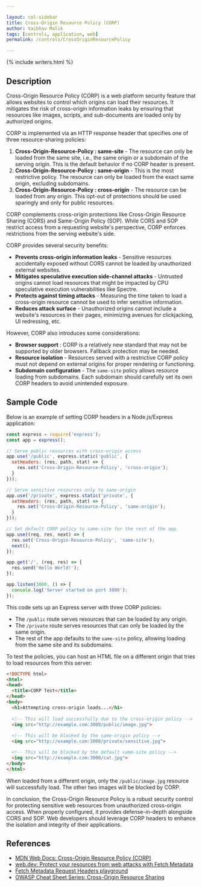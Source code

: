 ```yaml
---

layout: col-sidebar
title: Cross-Origin Resource Policy (CORP)
author: Vaibhav Malik
tags: [controls, application, web]
permalink: /controls/CrossOriginResourcePolicy

---
```


{% include writers.html %}

## Description

Cross-Origin Resource Policy (CORP) is a web platform security feature that 
allows websites to control which origins can load their resources. It 
mitigates the risk of cross-origin information leaks by ensuring that 
resources like images, scripts, and sub-documents are loaded only by authorized origins.

CORP is implemented via an HTTP response header that specifies one of three 
resource-sharing policies:

1. **Cross-Origin-Resource-Policy : same-site** - The resource can only be 
loaded from the same site, i.e., the same origin or a subdomain of the 
serving origin. This is the default behavior if no CORP header is present.
2. **Cross-Origin-Resource-Policy : same-origin** - This is the most 
restrictive policy. The resource can only be loaded from the exact 
same origin, excluding subdomains.
3. **Cross-Origin-Resource-Policy : cross-origin** - The resource can 
be loaded from any origin. This opt-out of protections should be used 
sparingly and only for public resources.

CORP complements cross-origin protections like Cross-Origin Resource 
Sharing (CORS) and Same-Origin Policy (SOP). While CORS and SOP restrict 
access from a requesting website's perspective, CORP enforces restrictions from the serving website's side.

CORP provides several security benefits:

- **Prevents cross-origin information leaks** - Sensitive resources 
accidentally exposed without CORS cannot be loaded by unauthorized external websites.
- **Mitigates speculative execution side-channel attacks** - Untrusted origins 
cannot load resources that might be impacted by CPU speculative execution vulnerabilities like Spectre.
- **Protects against timing attacks** - Measuring the time taken to load a 
cross-origin resource cannot be used to infer sensitive information.
- **Reduces attack surface** - Unauthorized origins cannot include a 
website's resources in their pages, minimizing avenues for clickjacking, UI redressing, etc.

However, CORP also introduces some considerations:

- **Browser support** : CORP is a relatively new standard that may not 
be supported by older browsers. Fallback protection may be needed.
- **Resource isolation** - Resources served with a restrictive CORP 
policy must not depend on external origins for proper rendering or functioning.
- **Subdomain configuration** - The `same-site` policy allows resource 
loading from subdomains. Each subdomain should carefully set its own 
CORP headers to avoid unintended exposure.

## Sample Code

Below is an example of setting CORP headers in a Node.js/Express application:

```javascript
const express = require('express');
const app = express();

// Serve public resources with cross-origin access
app.use('/public', express.static('public', {
  setHeaders: (res, path, stat) => {
    res.set('Cross-Origin-Resource-Policy', 'cross-origin');
  }
}));

// Serve sensitive resources only to same-origin 
app.use('/private', express.static('private', {
  setHeaders: (res, path, stat) => {
    res.set('Cross-Origin-Resource-Policy', 'same-origin');
  }
}));

// Set default CORP policy to same-site for the rest of the app
app.use((req, res, next) => {
  res.set('Cross-Origin-Resource-Policy', 'same-site');
  next();
});

app.get('/', (req, res) => {
  res.send('Hello World!');
});

app.listen(3000, () => {
  console.log('Server started on port 3000');
});
```

This code sets up an Express server with three CORP policies:
- The `/public` route serves resources that can be loaded by any origin.  
- The `/private` route serves resources that can only be loaded by the same origin.
- The rest of the app defaults to the `same-site` policy, allowing loading from the same site and its subdomains.

To test the policies, you can host an HTML file on a different origin that tries to load resources from this server:

```html
<!DOCTYPE html>
<html>
<head>
  <title>CORP Test</title>
</head>
<body>
  <h1>Attempting cross-origin loads...</h1>
  
  <!-- This will load successfully due to the cross-origin policy -->
  <img src="http://example.com:3000/public/image.jpg">
  
  <!-- This will be blocked by the same-origin policy -->
  <img src="http://example.com:3000/private/sensitive.jpg">

  <!-- This will be blocked by the default same-site policy -->  
  <img src="http://example.com:3000/cat.jpg">
</body>
</html>
```

When loaded from a different origin, only the `/public/image.jpg` resource will successfully load. The other two images will be blocked by CORP.

In conclusion, the Cross-Origin Resource Policy is a robust security control for protecting sensitive web resources from unauthorized cross-origin access. When properly configured, it provides defense-in-depth alongside CORS and SOP. Web developers should leverage CORP headers to enhance the isolation and integrity of their applications.

## References

- [MDN Web Docs: Cross-Origin Resource Policy (CORP)](https://developer.mozilla.org/en-US/docs/Web/HTTP/Cross-Origin_Resource_Policy_(CORP))
- [web.dev: Protect your resources from web attacks with Fetch Metadata](https://web.dev/fetch-metadata/)
- [Fetch Metadata Request Headers playground](https://secmetadata.appspot.com/)
- [OWASP Cheat Sheet Series: Cross-Origin Resource Sharing](https://cheatsheetseries.owasp.org/cheatsheets/Cross-Origin_Resource_Sharing_Cheat_Sheet.html)

